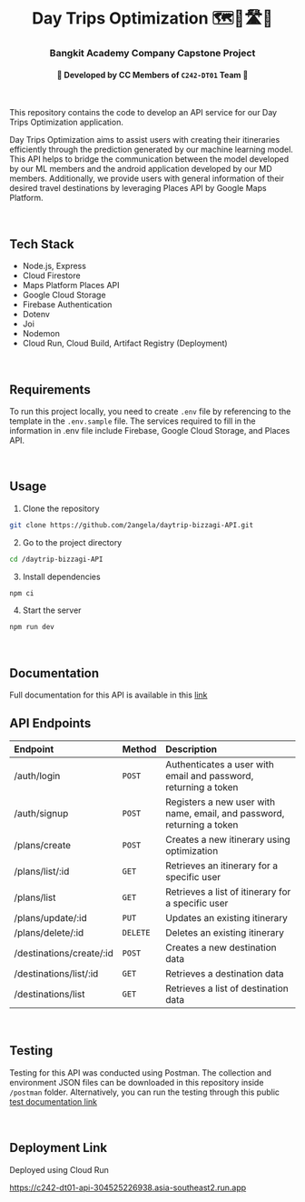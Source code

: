 # <center> Day Trips Optimization 🗺️📍🛣️🧳</center>

### <center> Bangkit Academy Company Capstone Project </center>

#### <center> 👻 Developed by CC Members of `C242-DT01` Team 👻 </center>

<br>

This repository contains the code to develop an API service for our Day Trips Optimization application.

Day Trips Optimization aims to assist users with creating their itineraries efficiently through the prediction generated by our machine learning model. This API helps to bridge the communication between the model developed by our ML members and the android application developed by our MD members. Additionally, we provide users with general information of their desired travel destinations by leveraging Places API by Google Maps Platform.

<br>

## Tech Stack

- Node.js, Express
- Cloud Firestore
- Maps Platform Places API
- Google Cloud Storage
- Firebase Authentication
- Dotenv
- Joi
- Nodemon
- Cloud Run, Cloud Build, Artifact Registry (Deployment)

<br>

## Requirements

To run this project locally, you need to create `.env` file by referencing to the template in the `.env.sample` file. The services required to fill in the information in .env file include Firebase, Google Cloud Storage, and Places API.

<br>

## Usage

1. Clone the repository

```bash
git clone https://github.com/2angela/daytrip-bizzagi-API.git
```

2. Go to the project directory

```bash
cd /daytrip-bizzagi-API
```

3. Install dependencies

```bash
npm ci
```

4. Start the server

```bash
npm run dev
```

<br>

## Documentation

Full documentation for this API is available in this [link](https://docs.google.com/document/d/1ecmBLTRjJBAzvh5SqJnowpJjhykrgn1_vNsF2gCmXjk/edit?usp=sharing)

## API Endpoints

| Endpoint                      | Method   | Description                                                            |
| :----------------------- | :------- | :--------------------------------------------------------------------- |
| /auth/login              | `POST`   | Authenticates a user with email and password, returning a token        |
| /auth/signup             | `POST`   | Registers a new user with name, email, and password, returning a token |
| /plans/create            | `POST`   | Creates a new itinerary using optimization                             |
| /plans/list/:id          | `GET`    | Retrieves an itinerary for a specific user                             |
| /plans/list              | `GET`    | Retrieves a list of itinerary for a specific user                      |
| /plans/update/:id        | `PUT`    | Updates an existing itinerary                                          |
| /plans/delete/:id        | `DELETE` | Deletes an existing itinerary                                          |
| /destinations/create/:id | `POST`   | Creates a new destination data                                         |
| /destinations/list/:id   | `GET`    | Retrieves a destination data                                           |
| /destinations/list       | `GET`    | Retrieves a list of destination data                                   |

<br>

## Testing

Testing for this API was conducted using Postman. The collection and environment JSON files can be downloaded in this repository inside `/postman` folder. Alternatively, you can run the testing through this public [test documentation link](https://documenter.getpostman.com/view/31198296/2sAYBbcoRx)

<br>

## Deployment Link

Deployed using Cloud Run

https://c242-dt01-api-304525226938.asia-southeast2.run.app

